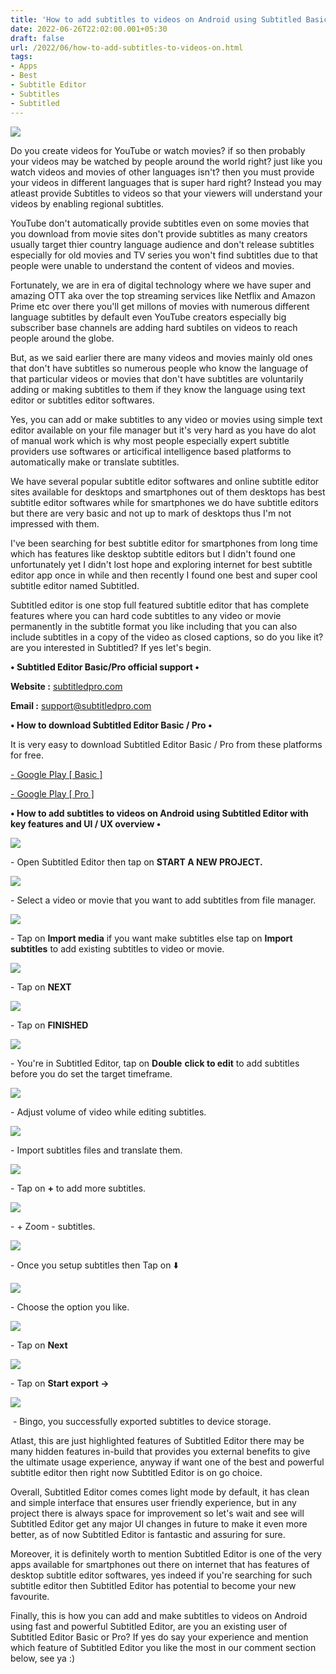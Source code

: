 ```yaml
---
title: 'How to add subtitles to videos on Android using Subtitled Basic / Pro.'
date: 2022-06-26T22:02:00.001+05:30
draft: false
url: /2022/06/how-to-add-subtitles-to-videos-on.html
tags: 
- Apps
- Best
- Subtitle Editor
- Subtitles
- Subtitled
---
```


 [![](https://lh3.googleusercontent.com/-2NX28f_CVBI/YriJ_7h12dI/AAAAAAAAMHE/MFLG2AkcwMw7CMVESVDXfqD8mb8vHV7kwCNcBGAsYHQ/s1600/1656261089813469-0.png)](https://lh3.googleusercontent.com/-2NX28f_CVBI/YriJ_7h12dI/AAAAAAAAMHE/MFLG2AkcwMw7CMVESVDXfqD8mb8vHV7kwCNcBGAsYHQ/s1600/1656261089813469-0.png) 

  

Do you create videos for YouTube or watch movies? if so then probably your videos may be watched by people around the world right? just like you watch videos and movies of other languages isn't? then you must provide your videos in different languages that is super hard right? Instead you may atleast provide Subtitles to videos so that your viewers will understand your videos by enabling regional subtitles.

  

YouTube don't automatically provide subtitles even on some movies that you download from movie sites don't provide subtitles as many creators usually target thier country language audience and don't release subtitles especially for old movies and TV series you won't find subtitles due to that people were unable to understand the content of videos and movies.

  

Fortunately, we are in era of digital technology where we have super and amazing OTT aka over the top streaming services like Netflix and Amazon Prime etc over there you'll get millons of movies with numerous different language subtitles by default even YouTube creators especially big subscriber base channels are adding hard subtiles on videos to reach people around the globe.

  

But, as we said earlier there are many videos and movies mainly old ones that don't have subtitles so numerous people who know the language of that particular videos or movies that don't have subtitles are voluntarily adding or making subtitles to them if they know the language using text editor or subtitles editor softwares.

  

Yes, you can add or make subtitles to any video or movies using simple text editor available on your file manager but it's very hard as you have do alot of manual work which is why most people especially expert subtitle providers use softwares or articifical intelligence based platforms to automatically make or translate subtitles.

  

We have several popular subtitle editor softwares and online subtitle editor sites available for desktops and smartphones out of them desktops has best subtitle editor softwares while for smartphones we do have subtitle editors but there are very basic and not up to mark of desktops thus I'm not impressed with them.

  

I've been searching for best subtitle editor for smartphones from long time which has features like desktop subtitle editors but I didn't found one unfortunately yet I didn't lost hope and exploring internet for best subtitle editor app once in while and then recently I found one best and super cool subtitle editor named Subtitled.

  

Subtitled editor is one stop full featured subtitle editor that has complete features where you can hard code subtitles to any video or movie permanently in the subtitle format you like including that you can also include subtitles in a copy of the video as closed captions, so do you like it? are you interested in Subtitled? If yes let's begin.

  

**• Subtitled Editor Basic/Pro official support •**

**Website :** [subtitledpro.com](http://subtitledpro.com)

**Email :** [support@subtitledpro.com](mailto:support@subtitledpro.com)

  

**• How to download Subtitled Editor Basic / Pro •**

It is very easy to download Subtitled Editor Basic / Pro from these platforms for free.

[\- Google Play \[ Basic \]](https://play.google.com/store/apps/details?id=io.namo.subtitled.free)

[\- Google Play \[ Pro \]](https://play.google.com/store/apps/details?id=io.namo.subtitled)

**• How to add subtitles to videos on Android using Subtitled Editor with key features and UI / UX overview •**

 **[![](https://lh3.googleusercontent.com/-K-0N_yFDlVg/YriJ4em9VVI/AAAAAAAAMG4/rYudy5GKOik9ND35Xo1Z1MK8IKbp3DSIgCNcBGAsYHQ/s1600/1656261076114770-1.png)](https://lh3.googleusercontent.com/-K-0N_yFDlVg/YriJ4em9VVI/AAAAAAAAMG4/rYudy5GKOik9ND35Xo1Z1MK8IKbp3DSIgCNcBGAsYHQ/s1600/1656261076114770-1.png)** 

\- Open Subtitled Editor then tap on **START A NEW PROJECT.**

 **[![](https://lh3.googleusercontent.com/-pGRZY-L7UEM/YriJ05dzA_I/AAAAAAAAMGw/qj91hbb8-q0rHzsmfEACVNg3IqTrq1yawCNcBGAsYHQ/s1600/1656261067788117-2.png)](https://lh3.googleusercontent.com/-pGRZY-L7UEM/YriJ05dzA_I/AAAAAAAAMGw/qj91hbb8-q0rHzsmfEACVNg3IqTrq1yawCNcBGAsYHQ/s1600/1656261067788117-2.png)** 

\- Select a video or movie that you want to add subtitles from file manager.

  

 [![](https://lh3.googleusercontent.com/-VnHb_DJgXf0/YriJyoXNN3I/AAAAAAAAMGo/o1FF0nhqf_YobhsW-E7S6gaHsoPuK1PegCNcBGAsYHQ/s1600/1656261059152732-3.png)](https://lh3.googleusercontent.com/-VnHb_DJgXf0/YriJyoXNN3I/AAAAAAAAMGo/o1FF0nhqf_YobhsW-E7S6gaHsoPuK1PegCNcBGAsYHQ/s1600/1656261059152732-3.png) 

  

\- Tap on **Import media** if you want make subtitles else tap on **Import subtitles** to add existing subtitles to video or movie.

  

 [![](https://lh3.googleusercontent.com/-PaXpPGyYj5o/YriJwsUi0lI/AAAAAAAAMGk/rHokszCMK_4193oAVHo7BieQ78-hdwIeQCNcBGAsYHQ/s1600/1656261048927493-4.png)](https://lh3.googleusercontent.com/-PaXpPGyYj5o/YriJwsUi0lI/AAAAAAAAMGk/rHokszCMK_4193oAVHo7BieQ78-hdwIeQCNcBGAsYHQ/s1600/1656261048927493-4.png) 

  

\- Tap on **NEXT**

  

 [![](https://lh3.googleusercontent.com/-Twk6N0M3a8Q/YriJuDtOoMI/AAAAAAAAMGg/T7aJOWBbJ38fJguuHc3iYio3CCvJ5sIEwCNcBGAsYHQ/s1600/1656261040620558-5.png)](https://lh3.googleusercontent.com/-Twk6N0M3a8Q/YriJuDtOoMI/AAAAAAAAMGg/T7aJOWBbJ38fJguuHc3iYio3CCvJ5sIEwCNcBGAsYHQ/s1600/1656261040620558-5.png) 

  

\- Tap on **FINISHED**

 **[![](https://lh3.googleusercontent.com/-fjA7Xuvb-SI/YriJsN1GHLI/AAAAAAAAMGc/NcLcYE6QWWsLo7GA88KcIwvLILlNfpPwACNcBGAsYHQ/s1600/1656261031925605-6.png)](https://lh3.googleusercontent.com/-fjA7Xuvb-SI/YriJsN1GHLI/AAAAAAAAMGc/NcLcYE6QWWsLo7GA88KcIwvLILlNfpPwACNcBGAsYHQ/s1600/1656261031925605-6.png)** 

\- You're in Subtitled Editor, tap on **Double** **click to edit** to add subtitles before you do set the target timeframe.

  

 [![](https://lh3.googleusercontent.com/-CBS0HAdED38/YriJp_oJKJI/AAAAAAAAMGY/iB7hCx5vU70l5go2YFDFPc8ZxFz0coMFwCNcBGAsYHQ/s1600/1656261021176751-7.png)](https://lh3.googleusercontent.com/-CBS0HAdED38/YriJp_oJKJI/AAAAAAAAMGY/iB7hCx5vU70l5go2YFDFPc8ZxFz0coMFwCNcBGAsYHQ/s1600/1656261021176751-7.png) 

  

\- Adjust volume of video while editing subtitles.

  

 [![](https://lh3.googleusercontent.com/-Xx89EGyER7Y/YriJnGXE09I/AAAAAAAAMGQ/V5oq-LVIxmYP99pAYG0mjARxlBBzLNhyQCNcBGAsYHQ/s1600/1656261014077302-8.png)](https://lh3.googleusercontent.com/-Xx89EGyER7Y/YriJnGXE09I/AAAAAAAAMGQ/V5oq-LVIxmYP99pAYG0mjARxlBBzLNhyQCNcBGAsYHQ/s1600/1656261014077302-8.png) 

  

\- Import subtitles files and translate them.

  

 [![](https://lh3.googleusercontent.com/-d8vrZ5ELd7Y/YriJldPeD3I/AAAAAAAAMGI/6fdZ_nUVJxIuy6Wf8T_DVPSJnYVol5cMACNcBGAsYHQ/s1600/1656261005279949-9.png)](https://lh3.googleusercontent.com/-d8vrZ5ELd7Y/YriJldPeD3I/AAAAAAAAMGI/6fdZ_nUVJxIuy6Wf8T_DVPSJnYVol5cMACNcBGAsYHQ/s1600/1656261005279949-9.png) 

  

\- Tap on **\+** to add more subtitles.

  

 [![](https://lh3.googleusercontent.com/-8qD1S2_6U_4/YriJjBbIc7I/AAAAAAAAMGE/Kaco1b_ah90C2DfK5CAagGc_u_dGPUd2wCNcBGAsYHQ/s1600/1656260966335205-10.png)](https://lh3.googleusercontent.com/-8qD1S2_6U_4/YriJjBbIc7I/AAAAAAAAMGE/Kaco1b_ah90C2DfK5CAagGc_u_dGPUd2wCNcBGAsYHQ/s1600/1656260966335205-10.png) 

  

\- + Zoom - subtitles.

  

 [![](https://lh3.googleusercontent.com/-DcO6mlBz0AM/YriJZbAB6eI/AAAAAAAAMF8/Oolk4MaMLDYOp5OPVDbpwPzVuMgfdmZOgCNcBGAsYHQ/s1600/1656260956878763-11.png)](https://lh3.googleusercontent.com/-DcO6mlBz0AM/YriJZbAB6eI/AAAAAAAAMF8/Oolk4MaMLDYOp5OPVDbpwPzVuMgfdmZOgCNcBGAsYHQ/s1600/1656260956878763-11.png) 

  

\- Once you setup subtitles then Tap on ⬇️

  

 [![](https://lh3.googleusercontent.com/-zpPjSCqj_Wg/YriJXI02i5I/AAAAAAAAMF4/6YGZXCkJYeMSBAesgg5Wp7fYkxGtfxxFwCNcBGAsYHQ/s1600/1656260948005568-12.png)](https://lh3.googleusercontent.com/-zpPjSCqj_Wg/YriJXI02i5I/AAAAAAAAMF4/6YGZXCkJYeMSBAesgg5Wp7fYkxGtfxxFwCNcBGAsYHQ/s1600/1656260948005568-12.png) 

  

\- Choose the option you like.

  

 [![](https://lh3.googleusercontent.com/-XqTv91ca_10/YriJU-rQbbI/AAAAAAAAMF0/jXOi3RkjEpsufjFJzsKR5HKKVnEiEOJzgCNcBGAsYHQ/s1600/1656260937071058-13.png)](https://lh3.googleusercontent.com/-XqTv91ca_10/YriJU-rQbbI/AAAAAAAAMF0/jXOi3RkjEpsufjFJzsKR5HKKVnEiEOJzgCNcBGAsYHQ/s1600/1656260937071058-13.png) 

  

\- Tap on **Next**

 **[![](https://lh3.googleusercontent.com/-FhcVMXBxk90/YriJSI8eBhI/AAAAAAAAMFw/5iuT7vK9nIYvIcB2yXvsJOh2U71BO2hZgCNcBGAsYHQ/s1600/1656260928844257-14.png)](https://lh3.googleusercontent.com/-FhcVMXBxk90/YriJSI8eBhI/AAAAAAAAMFw/5iuT7vK9nIYvIcB2yXvsJOh2U71BO2hZgCNcBGAsYHQ/s1600/1656260928844257-14.png)** 

\- Tap on **Start export ->**

 **[![](https://lh3.googleusercontent.com/-btrQqrbEqgk/YriJP3aKUBI/AAAAAAAAMFs/ufpRE4pkpwEGhnF9bm8-wdFQP8AOsZruACNcBGAsYHQ/s1600/1656260919085257-15.png)](https://lh3.googleusercontent.com/-btrQqrbEqgk/YriJP3aKUBI/AAAAAAAAMFs/ufpRE4pkpwEGhnF9bm8-wdFQP8AOsZruACNcBGAsYHQ/s1600/1656260919085257-15.png)** 

 - Bingo, you successfully exported subtitles to device storage.

  

Atlast, this are just highlighted features of Subtitled Editor there may be many hidden features in-build that provides you external benefits to give the ultimate usage experience, anyway if want one of the best and powerful subtitle editor then right now Subtitled Editor is on go choice.

  

Overall, Subtitled Editor comes comes light mode by default, it has clean and simple interface that ensures user friendly experience, but in any project there is always space for improvement so let's wait and see will Subtitled Editor get any major UI changes in future to make it even more better, as of now Subtitled Editor is fantastic and assuring for sure.

  

Moreover, it is definitely worth to mention Subtitled Editor is one of the very apps available for smartphones out there on internet that has features of desktop subtitle editor softwares, yes indeed if you're searching for such subtitle editor then Subtitled Editor has potential to become your new favourite.

  

Finally, this is how you can add and make subtitles to videos on Android using fast and powerful Subtitled Editor, are you an existing user of Subtitled Editor Basic or Pro? If yes do say your experience and mention which feature of Subtitled Editor you like the most in our comment section below, see ya :)